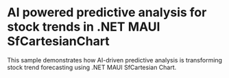 # AI powered predictive analysis for stock trends in .NET MAUI SfCartesianChart
This sample demonstrates how AI-driven predictive analysis is transforming stock trend forecasting using .NET MAUI SfCartesian Chart.


